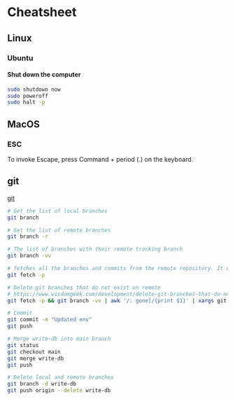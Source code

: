 
# Cheatsheet

## Linux

### Ubuntu

#### Shut down the computer

```bash
sudo shutdown now
sudo poweroff
sudo halt -p
```

## MacOS

### ESC

To invoke Escape, press Command + period (.) on the keyboard.

## git

[git](https://git-scm.com/)

```sh
# Get the list of local branches
git branch

# Get the list of remote branches
git branch -r

# The list of branches with their remote tracking branch
git branch -vv

# fetches all the branches and commits from the remote repository. It updates the local repository, and the -p flag tells git to remove remote-tracking references (i.e., origin/branch-name) that no longer exist on the remote repository.
git fetch -p

# Delete git branches that do not exist on remote
# https://www.wisdomgeek.com/development/delete-git-branches-that-do-not-exist-on-remote/
git fetch -p && git branch -vv | awk '/: gone]/{print $1}' | xargs git branch -d

# Commit
git commit -m "Updated env"
git push

# Merge write-db into main branch
git status
git checkout main
git merge write-db
git push

# Delete local and remote branches
git branch -d write-db
git push origin --delete write-db
```
